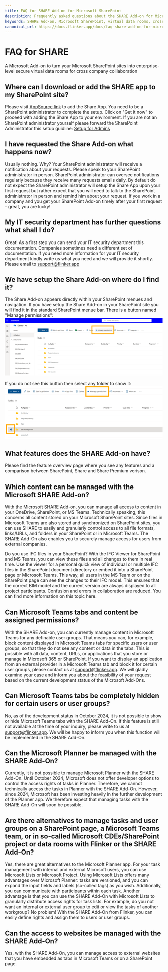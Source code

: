 ```yaml
---
title: FAQ for SHARE Add-on for Microsoft SharePoint
description: Frequently asked questions about the SHARE Add-on for Microsoft SharePoint, including setup, features, and permissions management.
keywords: SHARE Add-on, Microsoft SharePoint, virtual data rooms, cross company collaboration, IT security, Microsoft Teams, permissions management
canonical_url: https://docs.flinker.app/docs/faq-share-add-on-for-microsoft-sharepoint.html
---
```


# FAQ for SHARE 

A Microsoft Add-on to turn your Microsoft SharePoint sites into enterprise-level secure virtual data rooms for cross company colllaboration

## Where can I download or add the SHARE app to my SharePoint site?

Please visit [AppSource link](https://appsource.microsoft.com/en-us/product/office/WA200007197?src=docs&mktcmpid=docs_installation) to add the Share App. You need to be a SharePoint administrator to complete the setup. Click on "Get it now" to proceed with adding the Share App to your environment.
If you are not an SharePoint administrator yourself please forward the SharePoint Administrator this setup guidline: [Setup for Admins](https://docs.flinker.app/docs/installation.html)

## I have requested the Share Add-on what happens now?

Usually nothing. Why? Your SharePoint administrator will receive a notification about your requests. Please speak to your SharePoint administrator in person. SharePoint administrator can oversee notifications regularly because they receive many requests emails daily. By default do not expect the SharePoint administrator will setup the Share App upon your first request but rather expect that you will need to talk to the SharePoint administrator in person and remind him about your request. If you work in a company and you get your SharePoint Add-on timely after your first request - great, you are lucky!

## My IT security department has further questions what shall I do?

Great! As a first step you can send your IT security department this documentation. Companies sometimes need a different set of documentation. If you need more information for your IT security department kindly write us what you need and we will provide it shortly. Please email to support@flinker.app

## We have setup the Share Add-on where do I find it?

The Share Add-on appears directly within your SharePoint menues and navigation. If you have setup the Share Add-on in your SharePoint site you will find it in the standard SharePoint menue bar. There is a button named "Manage permissions":
![Search for IFC Viewer and Click Add](/_media/sharepoint-document-library-view-share-add-on.png)

If you do not see this button then select any folder to show it:
![Search for IFC Viewer and Click Add](/_media/sharepoint-document-library-view-select-folder.png)

## What features does the SHARE Add-on have?

Please find the feature overview page where you see any features and a comparison between SharePoint, Share and Share Premium verison.

## Which content can be managed with the Microsoft SHARE Add-on?

With the Microsoft SHARE Add-on, you can manage all access to content in your OneDrive, SharePoint, or MS Teams. Technically speaking, this concerns all content stored on your Microsoft SharePoint sites. Since files in Microsoft Teams are also stored and synchronized on SharePoint sites, you can use SHARE to easily and granularly control access to all file formats, links/URLs, and folders in your SharePoint or in Microsoft Teams. The SHARE Add-On also enables you to securely manage access for users from external companies.

Do you use IFC files in your SharePoint? With the IFC Viewer for SharePoint and MS Teams, you can view these files and all changes to them in real time. Use the viewer for a personal quick view of individual or multiple IFC files in the SharePoint document directory or embed it into a SharePoint page or Microsoft Teams. This way, all users in the MS Team or on the SharePoint page can see the changes to their IFC model. This ensures that the correct BIM model and the current version are always displayed to all project participants. Confusion and errors in collaboration are reduced. You can find more information on this topic here.


## Can Microsoft Teams tabs and content be assigned permissions?

With the SHARE Add-on, you can currently manage content in Microsoft Teams for any definable user groups. That means you can, for example, block content displayed in Microsoft Teams tabs for specific users or user groups, so that they do not see any content or data in the tabs. This is possible with all data, content, URLs, or applications that you store or manage in Microsoft 365 or SharePoint. If you want to display an application from an external provider in a Microsoft Teams tab and block it for certain user groups, please contact us at [support@flinker.app](mailto:support@flinker.app). We will gladly examine your case and inform you about the feasibility of your request based on the current development status of the Microsoft Add-Ons.


## Can Microsoft Teams tabs be completely hidden for certain users or user groups?

No, as of the development status in October 2024, it is not possible to show or hide Microsoft Teams tabs with the SHARE Add-On. If this feature is still not available at the time of your inquiry, please write to us at [support@flinker.app](mailto:support@flinker.app). We will be happy to inform you when this function will be implemented in the SHARE Add-On.


## Can the Microsoft Planner be managed with the SHARE Add-On?

Currently, it is not possible to manage Microsoft Planner with the SHARE Add-On. Until October 2024, Microsoft does not offer developer options to control the access rights of tasks in Planner. Therefore, we cannot technically access the tasks in Planner with the SHARE Add-On. However, since 2024, Microsoft has been investing heavily in the further development of the Planner app. We therefore expect that managing tasks with the SHARE Add-On will soon be possible.


## Are there alternatives to manage tasks and user groups on a SharePoint page, a Microsoft Teams team, or in so-called Microsoft CDEs/SharePoint project or data rooms with Flinker or the SHARE Add-On?

Yes, there are great alternatives to the Microsoft Planner app. For your task management with internal and external Microsoft users, you can use Microsoft Lists or Microsoft Project. Using Microsoft Lists offers many advantages over Microsoft Planner: tasks are versioned, and you can expand the input fields and labels (so-called tags) as you wish. Additionally, you can communicate with participants within each task. Another advantage is that you can use the SHARE Add-On with Microsoft Lists to granularly distribute access rights for task lists. For example, do you not want an internal or external user group to edit or view the tasks of another workgroup? No problem! With the SHARE Add-On from Flinker, you can easily define rights and assign them to users or user groups.


## Can the access to websites be managed with the SHARE Add-On?

Yes, with the SHARE Add-On, you can manage access to external websites that you have embedded as tabs in Microsoft Teams or on a SharePoint page.







